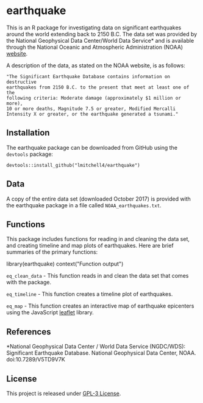 

# earthquake


This is an R package for investigating data on significant earthquakes 
around the world extending back to 2150 B.C. The data set was provided by 
the National Geophysical Data Center/World Data Service* and is available 
through the National Oceanic and Atmospheric Administration (NOAA) 
[website](https://www.ngdc.noaa.gov/nndc/struts/form?t=101650&s=1&d=1).

A description of the data, as stated on the NOAA website, is as follows:

  ```
  "The Significant Earthquake Database contains information on destructive 
  earthquakes from 2150 B.C. to the present that meet at least one of the 
  following criteria: Moderate damage (approximately $1 million or more), 
  10 or more deaths, Magnitude 7.5 or greater, Modified Mercalli 
  Intensity X or greater, or the earthquake generated a tsunami."
  ```

## Installation
The earthquake package can be downloaded from GitHub using the `devtools` 
package: 

  ```
  devtools::install_github("lmitchell4/earthquake")
  ```

## Data
A copy of the entire data set (downloaded October 2017) is provided with 
the earthquake package in a file called `NOAA_earthquakes.txt`.

## Functions
This package includes functions for reading in and cleaning the data set, 
and creating timeline and map plots of earthquakes. Here are brief 
summaries of the primary functions:

library(earthquake)
context("Function output")

`eq_clean_data` - This function reads in and clean the data set that comes 
with the package.

`eq_timeline` - This function creates a timeline plot of earthquakes. 

`eq_map` - This function creates an interactive map of earthquake epicenters 
using the JavaScript [leaflet]( http://leafletjs.com) library. 

## References
*National Geophysical Data Center / World Data Service (NGDC/WDS): 
Significant Earthquake Database. National Geophysical Data Center, 
NOAA. doi:10.7289/V5TD9V7K

## License

This project is released under [GPL-3 License](https://github.com/lmitchell4/earthquake/blob/master/LICENSE).
